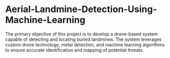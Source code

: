 # Aerial-Landmine-Detection-Using-Machine-Learning
The primary objective of this project is to develop a drone-based system capable of detecting and locating buried landmines. The system leverages custom drone technology, metal detection, and machine learning algorithms to ensure accurate identification and mapping of potential threats.
